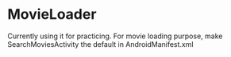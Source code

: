 # MovieLoader

Currently using it for practicing. For movie loading purpose, make SearchMoviesActivity the default in AndroidManifest.xml
